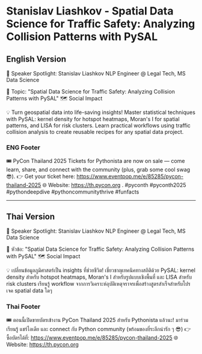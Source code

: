 # Stanislav Liashkov - Spatial Data Science for Traffic Safety: Analyzing Collision Patterns with PySAL

## English Version

🎤 Speaker Spotlight: Stanislav Liashkov
NLP Engineer @ Legal Tech, MS Data Science

📌 Topic: "Spatial Data Science for Traffic Safety: Analyzing Collision Patterns with PySAL"
🗺️ Social Impact

💡 Turn geospatial data into life-saving insights! Master statistical techniques with PySAL: kernel density for hotspot heatmaps, Moran's I for spatial patterns, and LISA for risk clusters. Learn practical workflows using traffic collision analysis to create reusable recipes for any spatial data project.

### ENG Footer

🎟️ PyCon Thailand 2025 Tickets for Pythonista are now on sale — come learn, share, and connect with the community (plus, grab some cool swag 😎).
👉 Get your ticket here: https://www.eventpop.me/e/85285/pycon-thailand-2025
🌐 Website: https://th.pycon.org 
.
#pyconth #pyconth2025 #pythondeepdive #pythoncommunitythrive #funfacts

---

## Thai Version

🎤 Speaker Spotlight: Stanislav Liashkov
NLP Engineer @ Legal Tech, MS Data Science

📌 หัวข้อ: "Spatial Data Science for Traffic Safety: Analyzing Collision Patterns with PySAL"
🗺️ Social Impact

💡 เปลี่ยนข้อมูลภูมิศาสตร์เป็น insights ที่ช่วยชีวิต! เชี่ยวชาญเทคนิคทางสถิติด้วย PySAL: kernel density สำหรับ hotspot heatmaps, Moran's I สำหรับรูปแบบเชิงพื้นที่ และ LISA สำหรับ risk clusters เรียนรู้ workflow จากการวิเคราะห์อุบัติเหตุจราจรเพื่อสร้างสูตรสำเร็จสำหรับโปรเจค spatial data ใดๆ

### Thai Footer
🎟️ ตอนนี้เปิดขายบัตรเข้างาน PyCon Thailand 2025 สำหรับ Pythonista แล้วนะ!
มาร่วมเรียนรู้ แชร์ไอเดีย และ connect กับ Python community (พร้อมของที่ระลึกน่ารัก ๆ 😎)
👉 ซื้อบัตรได้ที่: https://www.eventpop.me/e/85285/pycon-thailand-2025
🌐 Website: https://th.pycon.org